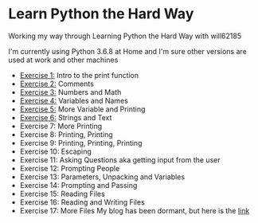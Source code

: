 # Learn Python the Hard Way
 
Working my way through Learning Python the Hard Way with will62185

I'm currently using Python 3.6.8 at Home and I'm sure other versions are used at work and other machines

* [Exercise 1:](../blob/master/ex1.py) Intro to the print function
* [Exercise 2:](../blob/master/ex2.py) Comments
* [Exercise 3:](../blob/master/ex3.py) Numbers and Math
* [Exercise 4:](../blob/master/ex4.py) Variables and Names
* [Exercise 5:](../blob/master/ex5.py) More Variable and Printing
* [Exercise 6:](../blob/master/ex6.py) Strings and Text
* Exercise 7: More Printing
* Exercise 8: Printing, Printing
* Exercise 9: Printing, Printing, Printing
* Exercise 10: Escaping 
* Exercise 11: Asking Questions aka getting input from the user
* Exercise 12: Prompting People
* Exercise 13: Parameters, Unpacking and Variables
* Exercise 14: Prompting and Passing
* Exercise 15: Reading Files
* Exercise 16: Reading and Writing Files
* Exercise 17: More Files
My blog has been dormant, but here is the [link](https://learningtowebdevblog.wordpress.com/)